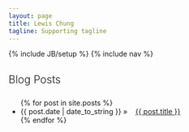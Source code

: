 ```yaml
---
layout: page
title: Lewis Chung
tagline: Supporting tagline
---
```

{% include JB/setup %}
{% include nav %}

<h1 style="font-size: 1.5em; font-weight: 300; margin-bottom: 1.2em">Blog Posts</h1>
<ul class="posts">
  {% for post in site.posts %}
    <li><span>{{ post.date | date_to_string }}</span> &raquo;&nbsp;&nbsp;&nbsp; <a href="{{ BASE_PATH }}{{ post.url }}" class="tk-museo-sans">{{ post.title }}</a></li>
  {% endfor %}
</ul>



